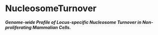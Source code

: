 # NucleosomeTurnover
##### Genome-wide Profile of Locus-specific Nucleosome Turnover in Non-proliferating Mammalian Cells.                     


